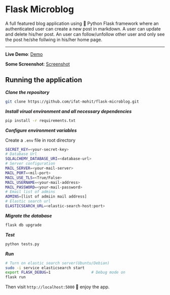 # Flask Microblog

A full featured blog application using :snake: Python Flask framework where an authenticated user can create a new post in markdown. A user can update and delete his/her post. An user can follow/unfollow other user and only see the post he/she follwing in his/her home page.

---

**Live Demo**: [Demo](http://awesome-blogging.herokuapp.com/)

**Some Screenshot**: [Screenshot](some-cool-features.md)

## Running the application

***Clone the repository***

```bash
git clone https://github.com/ifat-mohit/flask-microblog.git
```

***Install virual environment and all necessary dependencies***
```bash
pip install -r requirements.txt
```
***Configure environment variables***

Create a `.env` file in root directory
```sh
SECRET_KEY=<your-secret-key>
# Database Url
SQLALCHEMY_DATABASE_URI=<database-url>
# Server configuration
MAIL_SERVER=<your-mail-server>
MAIL_PORT=<mil-port>
MAIL_USE_TLS=<True/False>
MAIL_USERNAME=<your-mail-address>
MAIL_PASSWORD=<your-mail-password>
# Email list of admins
ADMINS=[list of admiin mail address]
# Elastic search url
ELASTICSEARCH_URL=<elastic-search-host:port>
```

***Migrate the database***

```bash
flask db upgrade
```
***Test***

```bash
python tests.py
```

***Run***
```bash
# Turn on elastic search server(Ubuntu/Debian)
sudo -i service elasticsearch start
export FLASK_DEBUG=1                  # Debug mode on
flask run 
```
Then visit `http://localhost:5000` :rocket: enjoy the app.
